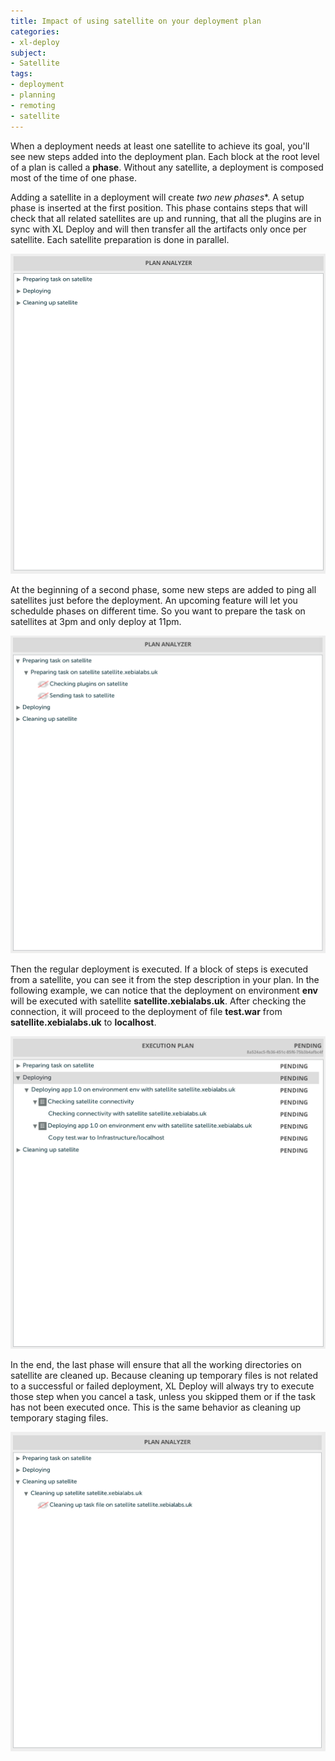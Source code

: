 ```yaml
---
title: Impact of using satellite on your deployment plan
categories:
- xl-deploy
subject:
- Satellite
tags:
- deployment
- planning
- remoting
- satellite
---
```


When a deployment needs at least one satellite to achieve its goal, you'll see new steps added into the deployment plan. Each block at the root level of a plan is called a **phase**. Without any satellite, a deployment is composed most of the time of one phase.

Adding a satellite in a deployment will create *two new phases**. A setup phase is inserted at the first position. This phase contains steps that will check that all related satellites are up and running, that all the plugins are in sync with XL Deploy and will then transfer all the artifacts only once per satellite. Each satellite preparation is done in parallel.

![image](images/a-plan-with-three-phases.png) 

At the beginning of a second phase, some new steps are added to ping all satellites just before the deployment.  An upcoming feature will let you schedulde phases on different time. So you want to prepare the task on satellites at 3pm and only deploy at 11pm. 

![image](images/prepare-satellite-phase.png) 

Then the regular deployment is executed. If a block of steps is executed from a satellite, you can see it from the step description in your plan. In the following example, we can notice that the deployment on environment **env** will be executed with satellite **satellite.xebialabs.uk**. After checking the connection, it will proceed to the deployment of file **test.war** from **satellite.xebialabs.uk** to **localhost**.

![image](images/step-executed-on-satellite.png) 

In the end, the last phase will ensure that all the working directories on satellite are cleaned up. Because cleaning up temporary files is not related to a successful or failed deployment, XL Deploy will always try to execute those step when you cancel a task, unless you skipped them or if the task has not been executed once. This is the same behavior as cleaning up temporary staging files.

![image](images/cleaning-satellite-phase.png) 